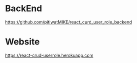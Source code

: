 # BackEnd
https://github.com/pitiwatMIKE/react_curd_user_role_backend

# Website
https://react-crud-userrole.herokuapp.com
